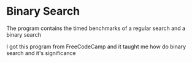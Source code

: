 # Binary Search
The program contains the timed benchmarks of a regular search and a binary search

I got this program from FreeCodeCamp and it taught me how do binary search and it's significance

